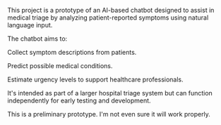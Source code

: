 This project is a prototype of an AI-based chatbot designed to assist in medical triage by analyzing patient-reported symptoms using natural language input.

The chatbot aims to:

Collect symptom descriptions from patients.

Predict possible medical conditions.

Estimate urgency levels to support healthcare professionals.

It's intended as part of a larger hospital triage system but can function independently for early testing and development.

This is a preliminary prototype. I'm not even sure it will work properly.
